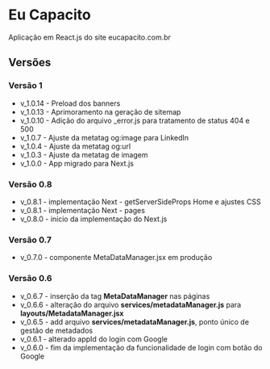 # Eu Capacito

Aplicação em React.js do site eucapacito.com.br 

## Versões

### Versão 1

<ul>
<li>v_1.0.14 - Preload dos banners</li>
<li>v_1.0.13 - Aprimoramento na geração de sitemap</li>
<li>v_1.0.10 - Adição do arquivo _error.js para tratamento de status 404 e 500</li>
<li>v_1.0.7 - Ajuste da metatag og:image para LinkedIn</li>
<li>v_1.0.4 - Ajuste da metatag og:url</li>
<li>v_1.0.3 - Ajuste da metatag de imagem</li>
<li>v_1.0.0 - App migrado para Next.js</li>
</ul>

### Versão 0.8

<ul>
<li>v_0.8.1 - implementação Next - getServerSideProps Home e ajustes CSS</li>
<li>v_0.8.1 - implementação Next - pages</li>
<li>v_0.8.0 - início da implementação do Next.js</li>
</ul>

### Versão 0.7

<ul>
<li>v_0.7.0 - componente MetaDataManager.jsx em produção</li>
</ul>

### Versão 0.6
<ul>
<li>v_0.6.7 - inserção da tag <b>MetaDataManager</b> nas páginas</li>
<li>v_0.6.6 - alteração do arquivo <b>services/metadataManager.js</b> para <b>layouts/MetadataManager.jsx</b></li>
<li>v_0.6.5 - add arquivo <b>services/metadataManager.js</b>, ponto único de gestão de metadados</li>
<li>v_0.6.1 - alterado appId do login com Google</li>
<li>v_0.6.0 - fim da implementação da funcionalidade de login com botão do Google</li> 
</ul>